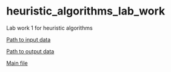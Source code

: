 # heuristic_algorithms_lab_work
Lab work 1 for heuristic algorithms

[Path to input data](../../data/lab_1/input)

[Path to output data](../../data/lab_1/output)

[Main file](main.py)

